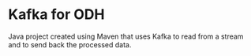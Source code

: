 # Kafka for ODH
Java project created using Maven that uses Kafka to read from a stream and to send back the processed data.